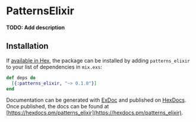 # PatternsElixir

**TODO: Add description**

## Installation

If [available in Hex](https://hex.pm/docs/publish), the package can be installed
by adding `patterns_elixir` to your list of dependencies in `mix.exs`:

```elixir
def deps do
  [{:patterns_elixir, "~> 0.1.0"}]
end
```

Documentation can be generated with [ExDoc](https://github.com/elixir-lang/ex_doc)
and published on [HexDocs](https://hexdocs.pm). Once published, the docs can
be found at [https://hexdocs.pm/patterns_elixir](https://hexdocs.pm/patterns_elixir).

